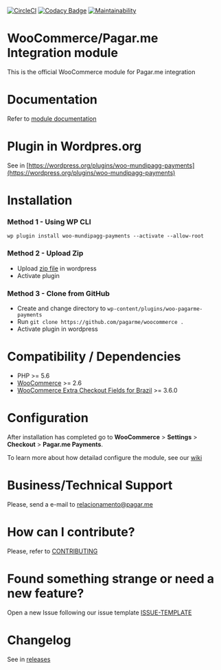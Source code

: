 [![CircleCI](https://circleci.com/gh/mundipagg/woocommerce.svg?style=shield)](https://circleci.com/gh/mundipagg/woocommerce)
[![Codacy Badge](https://api.codacy.com/project/badge/Grade/8d9b94c412e042aebc219f2f268cfd13)](https://www.codacy.com/app/mundipagg/woocommerce?utm_source=github.com&amp;utm_medium=referral&amp;utm_content=mundipagg/woocommerce&amp;utm_campaign=Badge_Grade)
[![Maintainability](https://api.codeclimate.com/v1/badges/1f5b02d84d2d9fa288af/maintainability)](https://codeclimate.com/github/mundipagg/woocommerce/maintainability)

# WooCommerce/Pagar.me Integration module
This is the official WooCommerce module for Pagar.me integration

# Documentation
Refer to [module documentation](https://github.com/pagarme/woocommerce/wiki)

# Plugin in Wordpres.org
See in [https://wordpress.org/plugins/woo-mundipagg-payments](https://wordpress.org/plugins/woo-mundipagg-payments)

# Installation

### Method 1 - Using WP CLI

`wp plugin install woo-mundipagg-payments --activate --allow-root`

### Method 2 - Upload Zip
* Upload [zip file](https://github.com/pagarme/woocommerce/releases) in wordpress
* Activate plugin 

### Method 3 - Clone from GitHub
* Create and change directory to `wp-content/plugins/woo-pagarme-payments`
* Run `git clone https://github.com/pagarme/woocommerce .`
* Activate plugin in wordpress

# Compatibility / Dependencies
* PHP >= 5.6
* [WooCommerce](https://wordpress.org/plugins/woocommerce/) >= 2.6
* [WooCommerce Extra Checkout Fields for Brazil](https://wordpress.org/plugins/woocommerce-extra-checkout-fields-for-brazil/)  >= 3.6.0

# Configuration

After installation has completed go to **WooCommerce** > **Settings** > **Checkout** > **Pagar.me Payments**.

To learn more about how detailad configure the module, see our [wiki](https://github.com/pagarme/woocommerce/wiki)

# Business/Technical Support

Please, send a e-mail to [relacionamento@pagar.me](mailto:relacionamento@pagar.me)

# How can I contribute?
Please, refer to [CONTRIBUTING](.github/CONTRIBUTING.md)

# Found something strange or need a new feature?
Open a new Issue following our issue template [ISSUE-TEMPLATE](.github/ISSUE-TEMPLATE.md)

# Changelog
See in [releases](https://github.com/pagarme/woocommerce/releases)


